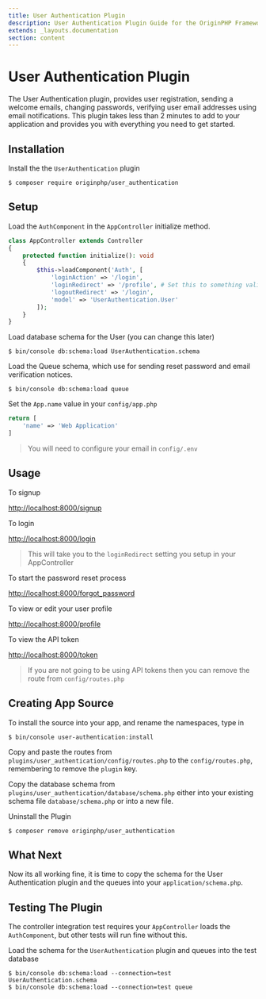 ```yaml
---
title: User Authentication Plugin
description: User Authentication Plugin Guide for the OriginPHP Framework
extends: _layouts.documentation
section: content
---
```

# User Authentication Plugin

The User Authentication plugin, provides user registration, sending a welcome emails, changing passwords, verifying user email addresses using email notifications. This plugin takes less than 2 minutes to add to your application and provides you with everything you need to get started.

## Installation

Install the the `UserAuthentication` plugin

```linux
$ composer require originphp/user_authentication
```

## Setup

Load the `AuthComponent` in the `AppController` initialize method.

```php
class AppController extends Controller
{
    protected function initialize(): void
    {
        $this->loadComponent('Auth', [
            'loginAction' => '/login',
            'loginRedirect' => '/profile', # Set this to something valid
            'logoutRedirect' => '/login',
            'model' => 'UserAuthentication.User'
        ]);
    }
}
```

Load database schema for the User (you can change this later)

```linux
$ bin/console db:schema:load UserAuthentication.schema
```

Load the Queue schema, which use for sending reset password and email verification notices.

```linux
$ bin/console db:schema:load queue
```

Set the `App.name` value in your `config/app.php`

```php
return [
    'name' => 'Web Application'
]
```

> You will need to configure your email in `config/.env`

## Usage

To signup

[http://localhost:8000/signup](http://localhost:8000/signup)

To login

[http://localhost:8000/login](http://localhost:8000/login)

> This will take you to the  `loginRedirect` setting you setup in your AppController

To start the password reset process

[http://localhost:8000/forgot_password](http://localhost:8000/forgot_password)

To view or edit your user profile

[http://localhost:8000/profile](http://localhost:8000/profile)

To view the API token

[http://localhost:8000/token](http://localhost:8000/token)

> If you are not going to be using API tokens then you can remove the route from `config/routes.php`

## Creating App Source

To install the source into your app, and rename the namespaces, type in

```linux
$ bin/console user-authentication:install
```

Copy and paste the routes from `plugins/user_authentication/config/routes.php` to the `config/routes.php`, remembering to remove the `plugin` key.

Copy the database schema from `plugins/user_authentication/database/schema.php` either into your existing schema file `database/schema.php` or into a new file.

Uninstall the Plugin

```linux
$ composer remove originphp/user_authentication
```

## What Next

Now its all working fine, it is time to copy the schema for the User Authentication plugin and the queues into your `application/schema.php`.

## Testing The Plugin

The controller integration test requires your `AppController` loads the `AuthComponent`, but other tests will run fine without this.

Load the schema for the `UserAuthentication` plugin and queues into the test database

```linux
$ bin/console db:schema:load --connection=test UserAuthentication.schema
$ bin/console db:schema:load --connection=test queue
```
